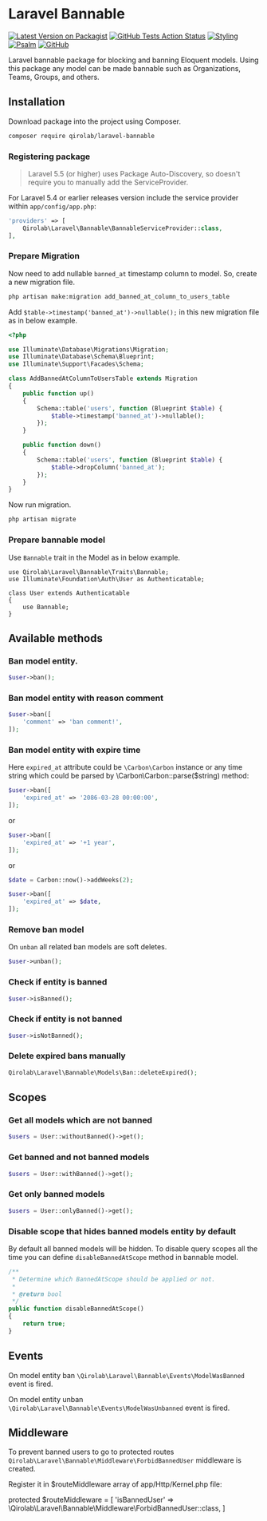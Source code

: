 # Laravel Bannable

[![Latest Version on Packagist](https://img.shields.io/packagist/v/qirolab/laravel-bannable.svg?style=flat-square)](https://packagist.org/packages/qirolab/laravel-bannable)
[![GitHub Tests Action Status](https://img.shields.io/github/workflow/status/qirolab/laravel-bannable/Tests?label=Tests)](https://github.com/qirolab/laravel-bannable/actions?query=workflow%3ATests+branch%3Amaster)
[![Styling](https://github.com/qirolab/laravel-bannable/workflows/Check%20&%20fix%20styling/badge.svg)](https://github.com/qirolab/laravel-bannable/actions?query=workflow%3A%22Check+%26+fix+styling%22)
[![Psalm](https://github.com/qirolab/laravel-bannable/workflows/Psalm/badge.svg)](https://github.com/qirolab/laravel-bannable/actions?query=workflow%3APsalm)
[![GitHub](https://img.shields.io/github/license/qirolab/laravel-bannable.svg)](https://github.com/qirolab/laravel-bannable)

Laravel bannable package for blocking and banning Eloquent models. Using this package any model can be made bannable such as Organizations, Teams, Groups, and others.

## Installation

Download package into the project using Composer.

```bash
composer require qirolab/laravel-bannable
```

### Registering package
> Laravel 5.5 (or higher) uses Package Auto-Discovery, so doesn't require you to manually add the ServiceProvider.

For Laravel 5.4 or earlier releases version include the service provider within `app/config/app.php`:

```php
'providers' => [
    Qirolab\Laravel\Bannable\BannableServiceProvider::class,
],
```

### Prepare Migration
Now need to add nullable `banned_at` timestamp column to model. So, create a new migration file.

```bash
php artisan make:migration add_banned_at_column_to_users_table
```

Add `$table->timestamp('banned_at')->nullable();` in this new migration file as in below example.

```php
<?php

use Illuminate\Database\Migrations\Migration;
use Illuminate\Database\Schema\Blueprint;
use Illuminate\Support\Facades\Schema;

class AddBannedAtColumnToUsersTable extends Migration
{
    public function up()
    {
        Schema::table('users', function (Blueprint $table) {
            $table->timestamp('banned_at')->nullable();
        });
    }

    public function down()
    {
        Schema::table('users', function (Blueprint $table) {
            $table->dropColumn('banned_at');
        });
    }
}
```

Now run migration.
```bash
php artisan migrate
```

### Prepare bannable model
Use `Bannable` trait in the Model as in below example.

```
use Qirolab\Laravel\Bannable\Traits\Bannable;
use Illuminate\Foundation\Auth\User as Authenticatable;

class User extends Authenticatable
{
    use Bannable;
}
```

## Available methods

### Ban model entity.
```php
$user->ban();
```

### Ban model entity with reason comment
```php
$user->ban([
    'comment' => 'ban comment!',
]);
```

### Ban model entity with expire time

Here `expired_at` attribute could be `\Carbon\Carbon` instance or any time string which could be parsed by \Carbon\Carbon::parse($string) method:
```php
$user->ban([
    'expired_at' => '2086-03-28 00:00:00',
]);
```
or

```php
$user->ban([
    'expired_at' => '+1 year',
]);
```

or

```php
$date = Carbon::now()->addWeeks(2);

$user->ban([
    'expired_at' => $date,
]);
```

### Remove ban model
On `unban` all related ban models are soft deletes.

```php
$user->unban();
```

### Check if entity is banned
```php
$user->isBanned();
```

### Check if entity is not banned
```php
$user->isNotBanned();
```

### Delete expired bans manually
```php
Qirolab\Laravel\Bannable\Models\Ban::deleteExpired();
```

## Scopes

### Get all models which are not banned
```php
$users = User::withoutBanned()->get();
```

### Get banned and not banned models
```php
$users = User::withBanned()->get();
```

### Get only banned models
```php
$users = User::onlyBanned()->get();
```

### Disable scope that hides banned models entity by default

By default all banned models will be hidden. To disable query scopes all the time you can define `disableBannedAtScope` method in bannable model.

```php
/**
 * Determine which BannedAtScope should be applied or not.
 *
 * @return bool
 */
public function disableBannedAtScope()
{
    return true;
}
```

## Events

On model entity ban `\Qirolab\Laravel\Bannable\Events\ModelWasBanned` event is fired.

On model entity unban `\Qirolab\Laravel\Bannable\Events\ModelWasUnbanned` event is fired.

## Middleware
To prevent banned users to go to protected routes `Qirolab\Laravel\Bannable\Middleware\ForbidBannedUser` middleware is created.

Register it in $routeMiddleware array of app/Http/Kernel.php file:

protected $routeMiddleware = [
    'isBannedUser' => \Qirolab\Laravel\Bannable\Middleware\ForbidBannedUser::class,
]
